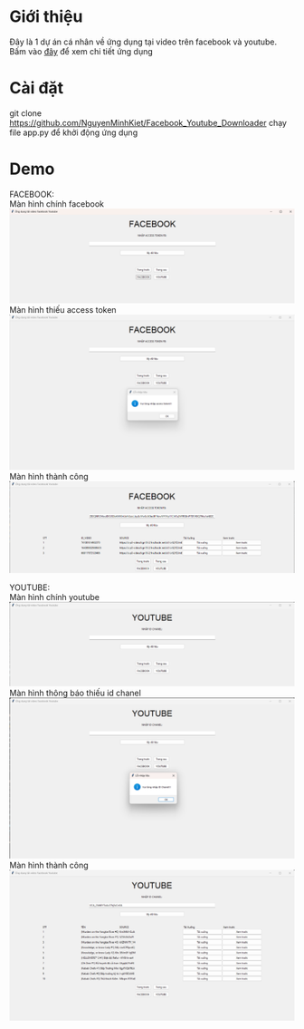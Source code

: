 # Giới thiệu
Đây là 1 dự án cá nhân về ứng dụng tại video trên facebook và youtube. Bấm vào [đây](3120410270_NguyenMinhKiet_Facebook_Youtube_Downloader) để xem chi tiết ứng dụng
# Cài đặt
git clone https://github.com/NguyenMinhKiet/Facebook_Youtube_Downloader 
chạy file app.py để khởi động ứng dụng
# Demo
FACEBOOK:\
Màn hình chính facebook
![Màn hình chính facebook](ManHinhChinhFacebook.png)
Màn hình thiếu access token
![Màn hình thiếu access token](thongbaoThieuACCESSTOKEN.png)
Màn hình thành công
![Màn hình thành công](ketquaFACEBOOK.png)

YOUTUBE:\
Màn hình chính youtube
![Màn hình chính youtube](ManHinhChinhYoutube.png)
Màn hình thông báo thiếu id chanel
![Màn hình thông báo thiếu  id chanel](thongbaoThieuIDCHANEL.png)
Màn hình thành công
![Màn hình thành công](ketquaYOUTUBE.png)
